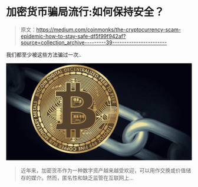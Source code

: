 # 加密货币骗局流行:如何保持安全？

> 原文：<https://medium.com/coinmonks/the-cryptocurrency-scam-epidemic-how-to-stay-safe-df5f99f942af?source=collection_archive---------39----------------------->

我们都至少被这些方法骗过一次..

![](img/d37249124525e8b352d043ce88e85417.png)

> 近年来，加密货币作为一种数字资产越来越受欢迎，可以用作交换或价值储存的媒介。然而，匿名性和缺乏监管在互联网上…